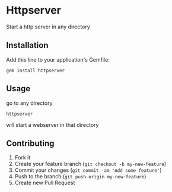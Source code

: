 # Httpserver

Start a http server in any directory

## Installation

Add this line to your application's Gemfile:

    gem install httpserver

## Usage

go to any directory

`httpserver`

will start a webserver in that directory

## Contributing

1. Fork it
2. Create your feature branch (`git checkout -b my-new-feature`)
3. Commit your changes (`git commit -am 'Add some feature'`)
4. Push to the branch (`git push origin my-new-feature`)
5. Create new Pull Request
